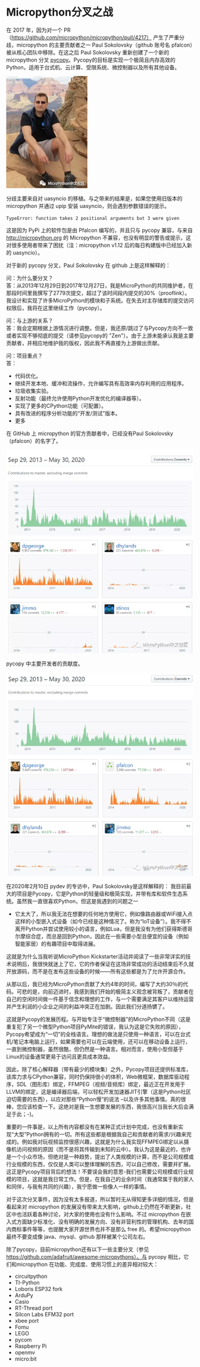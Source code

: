 # Micropython分叉之战

在 2017 年，因为对一个 PR （https://github.com/micropython/micropython/pull/4217） 产生了严重分歧，micropython 的主要贡献者之一 Paul Sokolovsky（github 账号名 pfalcon）被从核心团队中移除。在这之后 Paul Sokolovsky 重新创建了一个新的 micropython 分叉 [pycopy](https://github.com/pfalcon/pycopy)。Pycopy的目标是实现一个极简且内存高效的Python，适用于台式机、云计算、受限系统、微控制器以及所有其他设备。

![](1.webp)

分歧主要来自对 uasyncio 的移植。与之带来的结果是，如果您使用旧版本的 micropython 并通过 upip 安装 uasyncio，则会遇到参数错误的提示。

`TypeError: function takes 2 positional arguments but 3 were given`

这是因为 PyPi 上的软件包是由 Pfalcon 编写的，并且只与 pycopy 兼容，与来自 http://micropython.org 的 Micropython 不兼容，也没有明显的警告或提示，这对很多使用者带来了困扰（注：micropython v1.12 后的每日构建版中已经加入新的 uasyncio）。

对于新的 pycopy 分叉，Paul Sokolovsky 在 github 上是这样解释的：

问：为什么要分叉？  
答：从2013年12月29日到2017年12月27日，我是MicroPython的共同维护者，在那段时间里我撰写了2779次提交，超过了该时间段内提交的30%（prooflink）。我设计和实现了许多MicroPython的模块和子系统。在失去对主存储库的提交访问权限后，我将在这里继续工作（pycopy）。

问：与上游的关系？  
答：我会定期根据上游情况进行调整。但是，我还原/跳过了与Pycopy方向不一致或者实现不够彻底的提交（请参见pycopy的 "Zen"）。由于上游未能承认我是主要贡献者，并相应地维护我的版权，因此我不再直接为上游做出贡献。

问：项目重点？  
答：
- 代码优化。
- 继续开发本地、缓冲和流操作，允许编写具有高效率内存利用的应用程序。
- 垃圾收集实验。
- 反射功能（最终允许使用Python开发优化的编译器等）。
- 实现了更多的CPython功能（可配置）。
- 具有改进的程序分析功能的“开发/测试”版本。
- 更多

在 GitHub 上 micropython 的官方贡献者中，已经没有Paul Sokolovsky（pfalcon）的名字了。

![](2.webp)

pycopy 中主要开发者的贡献度。

![](3.webp)

在2020年2月10日 pydev 的专访中，Paul Sokolovsky是这样解释的：
我目前最大的项目是Pycopy，它是Python的轻量级和极简实现，并带有库和软件生态系统。虽然我一直很喜欢Python，但这是我遇到的问题之一

- 它太大了，所以我无法在想要的任何地方使用它，例如像路由器或WiFi接入点这样的小型嵌入式设备（如今已经是这种情况了。称为“IoT设备”）。我不得不离开Python并尝试使用较小的语言，例如Lua，但是我没有为他们获得斯德哥尔摩综合症，而总是回到Python，因此在一些需要小型且便宜的设备（例如智能家居）的有趣项目中取得进展。

这就是为什么当我听说MicroPython Kickstarter活动并阅读了一些非常详实的技术说明后，我很快就迷上了它，它的作者保证在这场非常成功的活动结束后不久就开放源码，而不是在发布这些设备的时候——所有这些都是为了允许开源合作。

从那以后，我已经为MicroPython贡献了大约4年的时间，编写了大约30％的代码。可悲的是，向前迈进时，我感到我们开始的极简主义观念被背叛了，贡献者在自己的空闲时间做一件基于信念和理想的工作，与一个需要满足其客户以维持运营并产生利润的小企业之间的利益冲突正在加剧。因此我们分道扬镳了。

这就是Pycopy的发展历程。与开始专注于“微控制器”的MicroPython不同（这是重复犯了另一个微型Python项目PyMite的错误，我认为这是它失败的原因），Pycopy希望成为“一切”的全栈语言。理想的做法是只使用一种语言，可以在台式机/笔记本电脑上运行，如果需要也可以在云端使用，还可以在移动设备上运行，一直到微控制器，虽然很酷，但仍然是一种语言。相对而言，使用小型但基于Linux的设备通常更易于访问且更具成本效益。

因此，除了核心解释器（带有最少的模块集）之外，Pycopy项目还提供标准库，该库力求与CPython兼容，同时仍保持很小的体积，Web微框架，数据库驱动程序，SDL（图形库）绑定，FFMPEG（视频/音频库）绑定，最近正在开发用于LLVM的绑定，这是编译器后端，可以轻松开发加速器JIT引擎（这是Python社区迫切需要的东西），以应对那些“Python慢”的说法 –以及许多其他事情。真的很棒，您应该检查一下。这绝对是我一生想要发展的东西，我很高兴当我长大后会满足于此；-)。

重要的一件事是，以上所有内容都没有在某种正式计划中完成，也没有重新实现“大型”Python拥有的一切。所有这些都是根据我自己和贡献者的需求/兴趣来完成的。例如我对玩视频监控很感兴趣，这就是为什么我实现FFMPEG绑定以从摄像机访问视频的原因（而不是将其传输到未知的云中）。我认为这是最近的，也许是一个小众市场，但绝对是一种趋势，提出了人类规模的计算，而不是公司规模或行业规模的东西，仅仅是人类可以整体理解的东西，可以自己修改，需要并扩展。这正是Pycopy项目背后的想法！不要误会我的意思-我们也需要公司规模或行业规模的项目，这就是我日常工作。但是，在我自己的业余时间（我通常属于我的家人和同伴，与我有共同的兴趣），我宁愿做一些像人一样的事情。

对于这次分叉事件，因为没有太多报道，所以暂时无从得知更多详细的情况，但是看起来对 micropython 的发展没有带来太大影响，github上仍然在不断更新，社区中也活跃着各种讨论，对大家的使用也没有什么影响。不过 micropython 在嵌入式方面缺少标准化、没有明确的发展方向、没有非营利性的管理机构、去年的国内商标事件等等，也提醒大家开源世界也并不是那么 free 的。希望micropython 最终不要变成像 java、mysql、github 那样被某个公司左右。

除了pycopy，目前micropython还有以下一些主要分叉（参见  https://github.com/adafruit/awesome-micropythons）。与 pycopy 相比，它们和micropython 在功能、完成度、使用习惯上的差异相对较大：
- circuitpython
- TI-Python
- Loboris ESP32 fork
- ArduPy
- Casio
- RT-Thread port
- Silcon Labs EFM32 port
- xbee port
- Fomu
- LEGO
- pycom
- Raspberry Pi
- openmv
- micro:bit